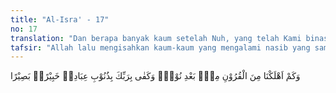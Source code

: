 ```yaml
---
title: "Al-Isra' - 17"
no: 17
translation: "Dan berapa banyak kaum setelah Nuh, yang telah Kami binasakan. Dan cukuplah Tuhanmu Yang Maha Mengetahui, Maha Melihat dosa hamba-hamba-Nya."
tafsir: "Allah lalu mengisahkan kaum-kaum yang mengalami nasib yang sama setelah Nuh. Mereka dibinasakan karena pembangkangan mereka terhadap utusan-utusan Allah yang ditugasi untuk menghentikan mereka dan mengajak untuk kembali menaati Allah. Ayat ini sebagai penegasan terhadap ayat yang lalu, bahwa tiap kaum yang tetap membangkang setelah datangnya rasul yang memberi peringatan kepada mereka, pasti akan mengalami nasib buruk yang sama dengan umat-umat terdahulu.\n\nDi akhir ayat ini, Allah swt menyebutkan bahwa balasan yang serupa itu adalah balasan yang bijaksana dan adil, karena Allah telah memberi peringatan dan mengetahui tindak-tanduk mereka. Allah Maha Melihat dosa hamba-hamba-Nya."
---
```


وَكَمْ اَهْلَكْنَا مِنَ الْقُرُوْنِ مِنْۢ بَعْدِ نُوْحٍۗ وَكَفٰى بِرَبِّكَ بِذُنُوْبِ عِبَادِهٖ خَبِيْرًاۢ بَصِيْرًا
